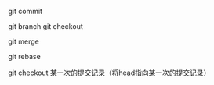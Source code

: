 
git commit 

git branch 
git checkout

git merge 

git rebase 


git checkout 某一次的提交记录（将head指向某一次的提交记录）